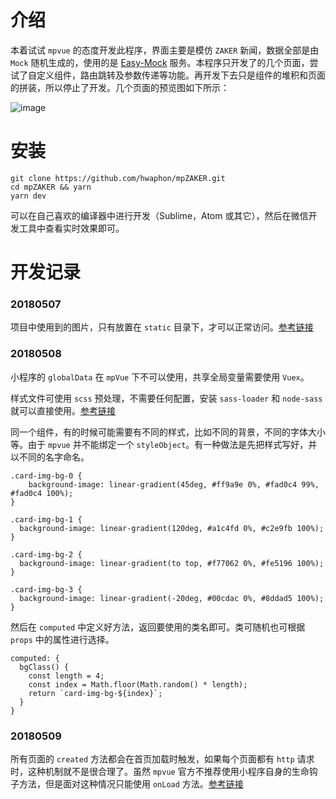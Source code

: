 # 介绍

本着试试 `mpvue` 的态度开发此程序，界面主要是模仿 `ZAKER` 新闻，数据全部是由 `Mock` 随机生成的，使用的是 [Easy-Mock](https://easy-mock.com/) 服务。本程序只开发了的几个页面，尝试了自定义组件，路由跳转及参数传递等功能。再开发下去只是组件的堆积和页面的拼装，所以停止了开发。几个页面的预览图如下所示：

![image](http://p8jjkgbde.bkt.clouddn.com/css_sprites.png)

# 安装

    git clone https://github.com/hwaphon/mpZAKER.git
    cd mpZAKER && yarn
    yarn dev

可以在自己喜欢的编译器中进行开发（Sublime，Atom 或其它），然后在微信开发工具中查看实时效果即可。

# 开发记录

### 20180507

项目中使用到的图片，只有放置在 `static` 目录下，才可以正常访问。[参考链接](https://github.com/Meituan-Dianping/mpvue/issues/94)

### 20180508

小程序的 `globalData` 在 `mpVue` 下不可以使用，共享全局变量需要使用 `Vuex`。

样式文件可使用 `scss` 预处理，不需要任何配置，安装 `sass-loader` 和 `node-sass` 就可以直接使用。[参考链接](https://github.com/Meituan-Dianping/mpvue/issues/232)

同一个组件，有的时候可能需要有不同的样式，比如不同的背景，不同的字体大小等。由于 `mpvue` 并不能绑定一个 `styleObject`。有一种做法是先把样式写好，并以不同的名字命名。

    .card-img-bg-0 {
        background-image: linear-gradient(45deg, #ff9a9e 0%, #fad0c4 99%, #fad0c4 100%);
    }

    .card-img-bg-1 {
      background-image: linear-gradient(120deg, #a1c4fd 0%, #c2e9fb 100%);
    }

    .card-img-bg-2 {
      background-image: linear-gradient(to top, #f77062 0%, #fe5196 100%);
    }

    .card-img-bg-3 {
      background-image: linear-gradient(-20deg, #00cdac 0%, #8ddad5 100%);
    }

然后在 `computed` 中定义好方法，返回要使用的类名即可。类可随机也可根据 `props` 中的属性进行选择。

    computed: {
      bgClass() {
        const length = 4;
        const index = Math.floor(Math.random() * length);
        return `card-img-bg-${index}`;
      }
    }

### 20180509

所有页面的 `created` 方法都会在首页加载时触发，如果每个页面都有 `http` 请求时，这种机制就不是很合理了。虽然 `mpvue` 官方不推荐使用小程序自身的生命钩子方法，但是面对这种情况只能使用 `onLoad` 方法。[参考链接](https://github.com/Meituan-Dianping/mpvue/issues/405)
